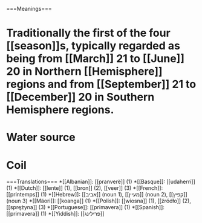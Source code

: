 ===Meanings===
# Traditionally the first of the four [[season]]s, typically regarded as being from [[March]] 21 to [[June]] 20 in Northern [[Hemisphere]] regions and from [[September]] 21 to [[December]] 20 in Southern Hemisphere regions. 
# Water source
# Coil


===Translations===
*[[Albanian]]: [[pranverë]] (1)
*[[Basque]]: [[udaherri]] (1)
*[[Dutch]]: [[lente]] (1), [[bron]] (2), [[veer]] (3)
*[[French]]: [[printemps]] (1)
*[[Hebrew]]: [[אביב]] (noun 1), [[מעיין]] (noun 2), [[קפיץ]] (noun 3)
*[[Mäori]]: [[koanga]] (1)
*[[Polish]]: [[wiosna]] (1), [[źródło]] (2), [[sprężyna]] (3)
*[[Portuguese]]: [[primavera]] (1)
*[[Spanish]]: [[primavera]] (1)
*[[Yiddish]]: [[פרילינג]]